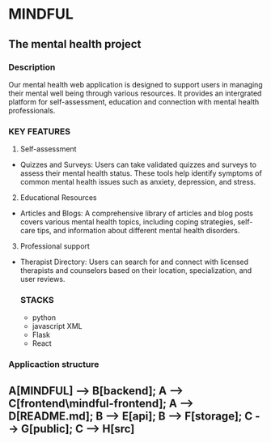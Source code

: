 # MINDFUL 
## The mental health project
### Description
Our mental health web application is designed to support users in managing their mental well being through various resources.
It provides an intergrated platform for self-assessment, education and connection with mental health professionals.
### KEY FEATURES
1. Self-assessment
- Quizzes and Surveys: Users can take validated quizzes and surveys to assess their mental health status. These tools help identify symptoms of common mental health issues such as anxiety, depression, and stress.
2. Educational Resources
- Articles and Blogs: A comprehensive library of articles and blog posts covers various mental health topics, including coping strategies, self-care tips, and information about different mental health disorders.
3. Professional support
- Therapist Directory: Users can search for and connect with licensed therapists and counselors based on their location, specialization, and user reviews.

  ### STACKS
  - python
  - javascript XML
  - Flask
  - React

### Applicaction structure
A[MINDFUL] --> B[backend];
A --> C[frontend\mindful-frontend];
A --> D[README.md];
B --> E[api];
B --> F[storage];
C --> G[public];
C --> H[src]
 -
